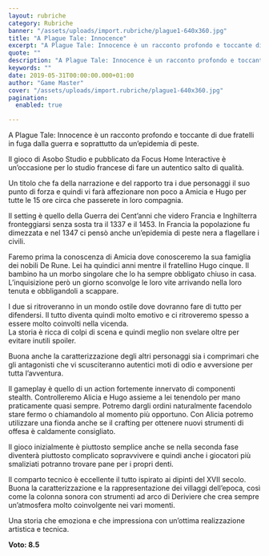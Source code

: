 ```yaml
---
layout: rubriche
category: Rubriche
banner: "/assets/uploads/import.rubriche/plague1-640x360.jpg"
title: "A Plague Tale: Innocence"
excerpt: "A Plague Tale: Innocence è un racconto profondo e toccante di due fratelli in fuga dalla guerra e soprattutto da un’epidemia di peste. Il gioco di Asobo Studio e pubblicato da Focus Home Interactive è un’occasione per lo studio francese di fare un autentico salto di qualità. Un titolo che fa della narrazione e del [&hellip"
quote: ""
description: "A Plague Tale: Innocence è un racconto profondo e toccante di due fratelli in fuga dalla guerra e soprattutto da un’epidemia di peste. Il gioco di Asobo Studio e pubblicato da Focus Home Interactive è un’occasione per lo studio francese di fare un autentico salto di qualità. Un titolo che fa della narrazione e del [&hellip"
keywords: ""
date: 2019-05-31T00:00:00.000+01:00
author: "Game Master"
cover: "/assets/uploads/import.rubriche/plague1-640x360.jpg"
pagination:
  enabled: true

---
```


A Plague Tale: Innocence è un racconto profondo e toccante di due fratelli in fuga dalla guerra e soprattutto da un’epidemia di peste.

Il gioco di Asobo Studio e pubblicato da Focus Home Interactive è un’occasione per lo studio francese di fare un autentico salto di qualità.

Un titolo che fa della narrazione e del rapporto tra i due personaggi il suo punto di forza e quindi vi farà affezionare non poco a Amicia e Hugo per tutte le 15 ore circa che passerete in loro compagnia.

Il setting è quello della Guerra dei Cent’anni che videro Francia e Inghilterra fronteggiarsi senza sosta tra il 1337 e il 1453\. In Francia la popolazione fu dimezzata e nel 1347 ci pensò anche un’epidemia di peste nera a flagellare i civili.

Faremo prima la conoscenza di Amicia dove conosceremo la sua famiglia dei nobili De Rune. Lei ha quindici anni mentre il fratellino Hugo cinque. Il bambino ha un morbo singolare che lo ha sempre obbligato chiuso in casa.  
L’inquisizione però un giorno sconvolge le loro vite arrivando nella loro tenuta e obbligandoli a scappare.

I due si ritroveranno in un mondo ostile dove dovranno fare di tutto per difendersi. Il tutto diventa quindi molto emotivo e ci ritroveremo spesso a essere molto coinvolti nella vicenda.  
La storia è ricca di colpi di scena e quindi meglio non svelare oltre per evitare inutili spoiler.

Buona anche la caratterizzazione degli altri personaggi sia i comprimari che gli antagonisti che vi scusciteranno autentici moti di odio e avversione per tutta l’avventura.

Il gameplay è quello di un action fortemente innervato di componenti stealth. Controlleremo Alicia e Hugo assieme a lei tenendolo per mano praticamente quasi sempre. Potremo dargli ordini naturalmente facendolo stare fermo o chiamandolo al momento più opportuno. Con Alicia potremo utilizzare una fionda anche se il crafting per ottenere nuovi strumenti di offesa è caldamente consigliato.

Il gioco inizialmente è piuttosto semplice anche se nella seconda fase diventerà piuttosto complicato sopravvivere e quindi anche i giocatori più smaliziati potranno trovare pane per i propri denti.

Il comparto tecnico è eccellente il tutto ispirato ai dipinti del XVII secolo. Buona la caratterizzazione e la rappresentazione dei villaggi dell’epoca, così come la colonna sonora con strumenti ad arco di Deriviere che crea sempre un’atmosfera molto coinvolgente nei vari momenti.

Una storia che emoziona e che impressiona con un’ottima realizzazione artistica e tecnica.

**Voto: 8.5**